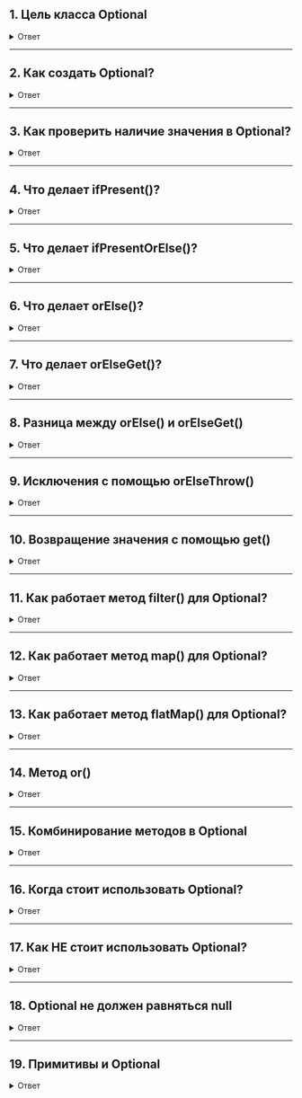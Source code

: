 
</details>


## 1. Цель класса Optional

<details> <summary>Ответ</summary>

Класс `Optional` в Java предназначен для представления опциональных значений вместо использования `null`-ссылок. Это контейнер, который может содержать объект типа `T` или быть пустым, помогая избежать `NullPointerException` и улучшая читаемость кода.

**Описание**:
- `Optional` — это обёртка, которая явно указывает на возможность отсутствия значения.
- Способствует функциональному программированию и явной обработке случаев, когда значение может быть `null`.


</details>

---

## 2. Как создать Optional?

<details> <summary>Ответ</summary>

Существует три основных способа создания объекта `Optional`:

### 2.1. Пустой Optional

Для создания пустого `Optional` используется статический метод `empty()`:

```java
Optional<String> empty = Optional.empty();
```

### 2.2. Optional с помощью of()

Метод `of()` создаёт `Optional`, содержащий непустое значение. Аргумент не должен быть `null`, иначе будет выброшен `NullPointerException`:

```java
Optional<String> opt = Optional.of("Baeldung");
```

### 2.3. Optional с помощью ofNullable()

Метод `ofNullable()` создаёт `Optional`, который может быть пустым, если передан `null`:

```java
String name = null;
Optional<String> opt = Optional.ofNullable(name); // Возвращает пустой Optional
```


</details>

---

## 3. Как проверить наличие значения в Optional?

<details> <summary>Ответ</summary>

### 3.1. Метод isPresent()

Метод `isPresent()` возвращает `true`, если в `Optional` есть значение, и `false`, если он пустой:

```java
Optional<String> opt = Optional.of("Baeldung");
System.out.println(opt.isPresent()); // true
```

### 3.2. Метод isEmpty()

С Java 11 метод `isEmpty()` возвращает `true`, если `Optional` пустой:

```java
Optional<String> opt = Optional.of("Baeldung");
System.out.println(opt.isEmpty()); // false
```


</details>

---

## 4. Что делает ifPresent()?

<details> <summary>Ответ</summary>

Метод `ifPresent()` выполняет действие над значением, если оно присутствует, избегая явной проверки на `null`.

**До Optional**:
```java
if (name != null) {
    System.out.println(name.length());
}
```

**С Optional**:
```java
Optional<String> opt = Optional.of("baeldung");
opt.ifPresent(name -> System.out.println(name.length())); // 8
```

**Преимущества**:
- Уменьшает вероятность `NullPointerException`.
- Заставляет явно обрабатывать случаи отсутствия значения.
- Поддерживает функциональный стиль.


</details>

---

## 5. Что делает ifPresentOrElse()?

<details> <summary>Ответ</summary>

Метод `ifPresentOrElse()` выполняет одно действие, если значение присутствует, и другое, если `Optional` пустой. Принимает два параметра: `Consumer` для значения и `Runnable` для пустого случая.

**Пример**:
```java
personRepository.findById(id)
    .ifPresentOrElse(
        person -> System.out.println(person.getFirstName() + " " + person.getLastName()),
        () -> System.out.println("Иван Иванов")
    );
```


</details>

---

## 6. Что делает orElse()?

<details> <summary>Ответ</summary>

Метод `orElse()` возвращает значение из `Optional`, если оно присутствует, или значение по умолчанию, если `Optional` пустой.

**Пример**:
```java
@Test
public void whenOrElseWorks_thenCorrect() {
    String nullName = null;
    String name = Optional.ofNullable(nullName).orElse("john");
    assertEquals("john", name);
}
```


</details>

---

## 7. Что делает orElseGet()?

<details> <summary>Ответ</summary>

Метод `orElseGet()` возвращает значение из `Optional` или вызывает `Supplier`, если `Optional` пустой.

**Пример**:
```java
@Test
public void whenOrElseGetWorks_thenCorrect() {
    String nullName = null;
    String name = Optional.ofNullable(nullName).orElseGet(() -> "john");
    assertEquals("john", name);
}
```


</details>

---

## 8. Разница между orElse() и orElseGet()

<details> <summary>Ответ</summary>

Хотя `orElse()` и `orElseGet()` кажутся похожими, их различие существенно влияет на производительность.

**Ключевое различие**:
- `orElse()` всегда вычисляет значение по умолчанию, даже если `Optional` содержит значение.
- `orElseGet()` вычисляет значение по умолчанию только если `Optional` пустой.

**Пример**:
```java
public String getMyDefault() {
    System.out.println("Getting Default Value");
    return "Default Value";
}

@Test
public void whenOrElseGetAndOrElseDiffer_thenCorrect() {
    String text = "Text present";
    
    System.out.println("Using orElseGet:");
    String defaultText = Optional.ofNullable(text).orElseGet(this::getMyDefault);
    assertEquals("Text present", defaultText);
    
    System.out.println("Using orElse:");
    defaultText = Optional.ofNullable(text).orElse(getMyDefault());
    assertEquals("Text present", defaultText);
}
```

**Вывод**:
```
Using orElseGet:
Using orElse:
Getting Default Value...
```

**Выводы**:
- `orElseGet()` эффективнее, если значение по умолчанию дорого вычислять (например, запрос к БД).
- Используйте `orElse()` для простых констант.


</details>

---

## 9. Исключения с помощью orElseThrow()

<details> <summary>Ответ</summary>

Метод `orElseThrow()` выбрасывает исключение, если `Optional` пустой, вместо возврата значения по умолчанию.

**Пример (до Java 10)**:
```java
String nullName = null;
String name = Optional.ofNullable(nullName).orElseThrow(IllegalArgumentException::new);
```

**Пример (Java 10+)**:
```java
String nullName = null;
String name = Optional.ofNullable(nullName).orElseThrow(); // NoSuchElementException
```


</details>

---

## 10. Возвращение значения с помощью get()

<details> <summary>Ответ</summary>

Метод `get()` возвращает значение из `Optional`, но выбрасывает `NoSuchElementException`, если `Optional` пустой.

**Пример**:
```java
@Test
public void givenOptional_whenGetsValue_thenCorrect() {
    Optional<String> opt = Optional.of("baeldung");
    String name = opt.get();
    assertEquals("baeldung", name);
}

@Test(expected = NoSuchElementException.class)
public void givenOptionalWithNull_whenGetThrowsException_thenCorrect() {
    Optional<String> opt = Optional.ofNullable(null);
    String name = opt.get();
}
```

**Недостаток**:
- Использование `get()` противоречит цели `Optional`, так как не поощряет явную обработку пустого случая.
- Рекомендуется использовать `orElse()`, `orElseGet()` или `orElseThrow()`.


</details>

---

## 11. Как работает метод filter() для Optional?

<details> <summary>Ответ</summary>

Метод `filter()` возвращает `Optional` с текущим значением, если оно удовлетворяет условию (`Predicate`), или пустой `Optional`, если условие не выполнено или `Optional` пустой.

**Пример**:
```java
personRepository.findById(id)
    .filter(person -> person.getAge() > 18);
```

**Использование**:
- Подходит для проверки условий на значение внутри `Optional`.


</details>

---

## 12. Как работает метод map() для Optional?

<details> <summary>Ответ</summary>

Метод `map()` применяет функцию (`Function`) к значению в `Optional` и возвращает новый `Optional` с результатом. Если `Optional` пустой, возвращается пустой `Optional`.

**Пример**:
```java
personRepository.findById(id)
    .map(person -> person.getFirstName() + " " + person.getLastName());
```

**Использование**:
- Для преобразования значения внутри `Optional` в другой тип.


</details>

---

## 13. Как работает метод flatMap() для Optional?

<details> <summary>Ответ</summary>

Метод `flatMap()` применяется, если функция (`Function`) возвращает `Optional`. Он "распаковывает" результат, избегая вложенных `Optional<Optional<T>>`.

**Пример**:
```java
Optional<String> optUserPhoneNumber = personRepository.findById(1L)
    .flatMap(person -> phoneNumberRepository.findByPersonId(person.getId()));
```

**Сравнение с map()**:
```java
// С map() — возвращает Optional<Optional<String>>
Optional<Optional<String>> nested = personRepository.findById(1L)
    .map(person -> phoneNumberRepository.findByPersonId(person.getId()));
```

**Использование**:
- Для работы с методами, возвращающими `Optional`, без вложенности.


</details>

---

## 14. Метод or()

<details> <summary>Ответ</summary>

С Java 11 метод `or()` возвращает текущий `Optional`, если он не пустой, или новый `Optional`, созданный `Supplier`.

**Пример**:
```java
personRepository.findById(id)
    .or(() -> Optional.of(new Person(-1L, "anon", "anon", "anon", 0L)));
```

**Особенности**:
- Не изменяет существующий `Optional`, а возвращает новый.
- Полезно для предоставления альтернативного `Optional`.


</details>

---

## 15. Комбинирование методов в Optional

<details> <summary>Ответ</summary>

Методы `Optional` возвращают новый `Optional`, что позволяет создавать цепочки, подобные Stream API.

**Пример**:
```java
final LocalDateTime now = LocalDateTime.now();
final DayOfWeek dayWeek = Optional.of(now)
    .map(LocalDateTime::getDayOfWeek)
    .filter(dayOfWeek -> DayOfWeek.SUNDAY.equals(dayOfWeek))
    .orElse(DayOfWeek.MONDAY);
```

**Использование**:
- Комбинируйте `map()`, `filter()`, `orElse()` и другие методы для обработки данных.


</details>

---

## 16. Когда стоит использовать Optional?

<details> <summary>Ответ</summary>

Согласно Javadoc, `Optional` предназначен для:
- Использования в качестве возвращаемого типа метода, когда результат может отсутствовать.
- Явного представления "отсутствия значения" вместо `null` для предотвращения ошибок.

**Пример**:
```java
Optional<User> findUserById(Long id) {
    return Optional.ofNullable(userRepository.findById(id));
}
```


</details>

---

## 17. Как НЕ стоит использовать Optional?

<details> <summary>Ответ</summary>

### 17.1. Как параметр метода

`Optional` в параметрах метода может привести к передаче `null` вместо `Optional.empty()`, что вызывает `NullPointerException`.

**Неправильно**:
```java
void process(Optional<String> param) { ... }
```

**Решение**:
- Используйте обычный тип и проверку на `null` или переработайте логику.

### 17.2. Как свойство класса

Использование `Optional` в полях класса нежелательно:
- **Проблемы с фреймворками**: Hibernate/Spring Data не поддерживают `Optional` без кастомных конвертеров.
- **Производительность**: `Optional` создаёт дополнительный объект, который может долго храниться.
- **Сериализация**: `Optional` не реализует `Serializable`, что усложняет сериализацию объекта.

**Решение**:
- Используйте `Optional` в геттерах, но это не поддерживается Lombok.

### 17.3. Как обёртка коллекции

Оборачивание коллекций в `Optional` избыточно, так как коллекции сами являются контейнерами.

**Неправильно**:
```java
Optional<List<String>> optionalList = Optional.ofNullable(list);
```

**Решение**:
- Используйте `Collections.emptyList()`, `Collections.emptySet()` и т.д.


</details>

---

## 18. Optional не должен равняться null

<details> <summary>Ответ</summary>

Присваивание `null` вместо `Optional` нарушает его цель. Всегда используйте `Optional.empty()` для пустого значения.

**Неправильно**:
```java
Optional<String> opt = null;
```

**Правильно**:
```java
Optional<String> opt = Optional.empty();
```


</details>

---

## 19. Примитивы и Optional

<details> <summary>Ответ</summary>

Для работы с примитивами существуют `OptionalInt`, `OptionalLong`, `OptionalDouble`. Они избегают автобоксинга, но имеют ограниченный функционал (нет `map()`, `filter()`).

**Пример**:
```java
OptionalInt opt = OptionalInt.of(42);
int value = opt.orElse(0);
```

**Особенности**:
- Используются редко из-за ограниченной функциональности.
- Доступны методы: `getAsInt()`, `orElse()`, `orElseGet()`, `orElseThrow()`, `ifPresent()`, `isPresent()`.
